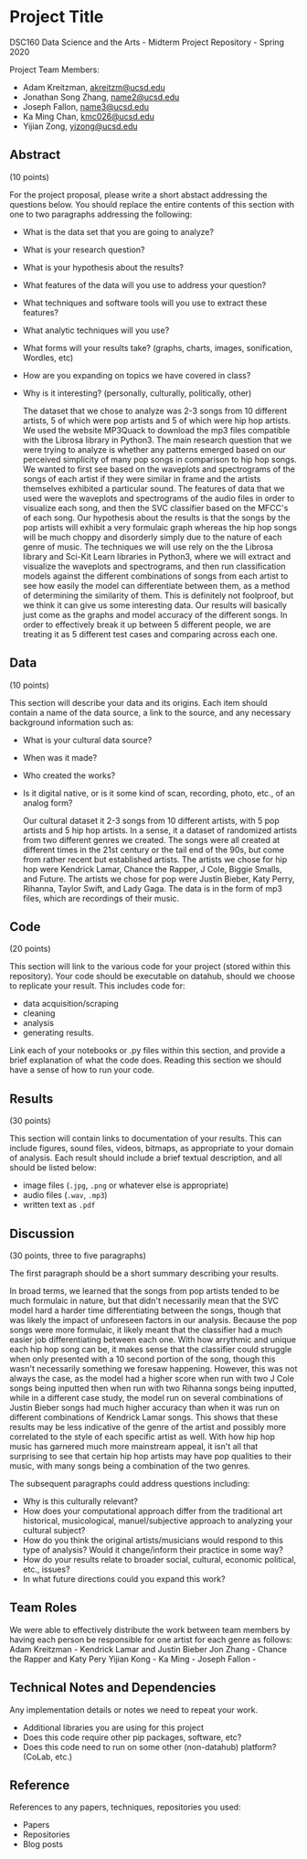 # Project Title

DSC160 Data Science and the Arts - Midterm Project Repository - Spring 2020

Project Team Members: 
- Adam Kreitzman, akreitzm@ucsd.edu
- Jonathan Song Zhang, name2@ucsd.edu
- Joseph Fallon, name3@ucsd.edu
- Ka Ming Chan, kmc026@ucsd.edu
- Yijian Zong, yizong@ucsd.edu

## Abstract

(10 points) 

For the project proposal, please write a short abstact addressing the questions below. You should replace the entire contents of this section with one to two paragraphs addressing the following:

- What is the data set that you are going to analyze?
- What is your research question? 
- What is your hypothesis about the results? 
- What features of the data will you use to address your question? 
- What techniques and software tools will you use to extract these features?
- What analytic techniques will you use?
- What forms will your results take? (graphs, charts, images, sonification, Wordles, etc)
- How are you expanding on topics we have covered in class? 
- Why is it interesting? (personally, culturally, politically, other)

  The dataset that we chose to analyze was 2-3 songs from 10 different artists, 5 of which were pop artists and 5 of which were hip hop artists. We used the website MP3Quack to download the mp3 files compatible with the Librosa library in Python3. The main research question that we were trying to analyze is whether any patterns emerged based on our perceived simplicity of many pop songs in comparison to hip hop songs. We wanted to first see based on the waveplots and spectrograms of the songs of each artist if they were similar in frame and the artists themselves exhibited a particular sound. 
  The features of data that we used were the waveplots and spectrograms of the audio files in order to visualize each song, and then the SVC classifier based on the MFCC's of each song. Our hypothesis about the results is that the songs by the pop artists will exhibit a very formulaic graph whereas the hip hop songs will be much choppy and disorderly simply due to the nature of each genre of music. 
  The techniques we will use rely on the the Librosa library and Sci-Kit Learn libraries in Python3, where we will extract and visualize the waveplots and spectrograms, and then run classification models against the different combinations of songs from each artist to see how easily the model can differentiate between them, as a method of determining the similarity of them. This is definitely not foolproof, but we think it can give us some interesting data.
  Our results will basically just come as the graphs and model accuracy of the different songs. In order to effectively break it up between 5 different people, we are treating it as 5 different test cases and comparing across each one.

## Data

(10 points) 

This section will describe your data and its origins. Each item should contain a name of the data source, a link to the source, and any necessary background information such as:
- What is your cultural data source? 
- When was it made? 
- Who created the works? 
- Is it digital native, or is it some kind of scan, recording, photo, etc., of an analog form? 

  Our cultural dataset it 2-3 songs from 10 different artists, with 5 pop artists and 5 hip hop artists. In a sense, it a dataset of randomized artists from two different genres we created. The songs were all created at different times in the 21st century or the tail end of the 90s, but come from rather recent but established artists. The artists we chose for hip hop were Kendrick Lamar, Chance the Rapper, J Cole, Biggie Smalls, and Future. The artists we chose for pop were Justin Bieber, Katy Perry, Rihanna, Taylor Swift, and Lady Gaga. The data is in the form of mp3 files, which are recordings of their music.

## Code

(20 points)

This section will link to the various code for your project (stored within this repository). Your code should be executable on datahub, should we choose to replicate your result. This includes code for: 

- data acquisition/scraping
- cleaning
- analysis
- generating results. 

Link each of your notebooks or .py files within this section, and provide a brief explanation of what the code does. Reading this section we should have a sense of how to run your code.

## Results

(30 points) 

This section will contain links to documentation of your results. This can include figures, sound files, videos, bitmaps, as appropriate to your domain of analysis. Each result should include a brief textual description, and all should be listed below: 

- image files (`.jpg`, `.png` or whatever else is appropriate)
- audio files (`.wav`, `.mp3`)
- written text as `.pdf`

## Discussion

(30 points, three to five paragraphs)

The first paragraph should be a short summary describing your results.

In broad terms, we learned that the songs from pop artists tended to be much formulaic in nature, but that didn't necessarily mean that the SVC model hard a harder time differentiating between the songs, though that was likely the impact of unforeseen factors in our analysis. Because the pop songs were more formulaic, it likely meant that the classifier had a much easier job differentiating between each one. With how arrythmic and unique each hip hop song can be, it makes sense that the classifier could struggle when only presented with a 10 second portion of the song, though this wasn't necessarily something we foresaw happening. However, this was not always the case, as the model had a higher score when run with two J Cole songs being inputted then when run with two Rihanna songs being inputted, while in a different case study, the model run on several combinations of Justin Bieber songs had much higher accuracy than when it was run on different combinations of Kendrick Lamar songs. This shows that these results may be less indicative of the genre of the artist and possibly more correlated to the style of each specific artist as well. With how hip hop music has garnered much more mainstream appeal, it isn't all that surprising to see that certain hip hop artists may have pop qualities to their music, with many songs being a combination of the two genres.  

The subsequent paragraphs could address questions including:
- Why is this culturally relevant?
- How does your computational approach differ from the traditional art historical, musicological, manuel/subjective approach to analyzing your cultural subject? 
- How do you think the original artists/musicians would respond to this type of analysis? Would it change/inform their practice in some way?
- How do your results relate to broader social, cultural, economic political, etc., issues? 
- In what future directions could you expand this work?

## Team Roles

We were able to effectively distribute the work between team members by having each person be responsible for one artist for each genre as follows:
Adam Kreitzman - Kendrick Lamar and Justin Bieber
Jon Zhang - Chance the Rapper and Katy Pery
Yijian Kong - 
Ka Ming -
Joseph Fallon - 

## Technical Notes and Dependencies

Any implementation details or notes we need to repeat your work. 
- Additional libraries you are using for this project
- Does this code require other pip packages, software, etc?
- Does this code need to run on some other (non-datahub) platform? (CoLab, etc.)

## Reference

References to any papers, techniques, repositories you used:
- Papers
- Repositories
- Blog posts
